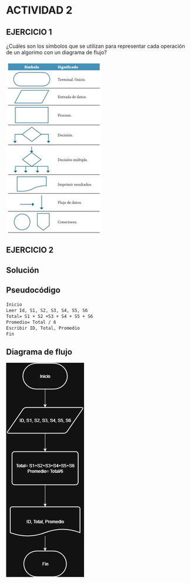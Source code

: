 # ACTIVIDAD 2
## EJERCICIO 1
¿Cuáles son los símbolos que se utilizan para representar cada operación de un algorimo con un diagrama de flujo?

![SÍMBOLOS](simbolos-diagramas.jpg)

## EJERCICIO 2
## Solución


## Pseudocódigo
```
Inicio
Leer Id, S1, S2, S3, S4, S5, S6
Total= S1 + S2 +S3 + S4 + S5 + S6
Promedio= Total / 6
Escribir ID, Total, Promedio
Fin 
```
## Diagrama de flujo

![Diagrama](Ejercicio2.drawio.png)


